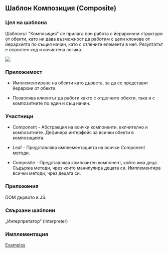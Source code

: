 ## Шаблон Композиция (Composite) ##

### Цел на шаблона ###

Шаблонът "Композиция" се прилага при работа с йерархични структури от обекти, като ни дава възможност да работим с цели клонове от йерархията по същия начин, като с отлените елементи в нея. Резултатът е опростен код и изчистена логика.  

![](https://github.com/vesheff/Telerik/blob/master/08.High%20Quality%20Code/16.StructuralPatterns/img/composite.png)

### Приложимост ###

- Имплементиране на обекти като дървета, за да се представят йерархии от обекти.

- Позволява клиентът да работи както с отделните обекти, така и с композитните по един и същ начин. 

### Участници ###

- Component - Абстракция на всички компоненти, вклчително и композитните. Дефинира интерфейс за всички обекти в композицията.

- Leaf - Представлява имплементацията на всички Component методи.

- Composite - Представлява композитен компонент, който има деца. Съдържа методи, чрез които манипулира децата си. Имплементира всички методи, чрез децата си.  


### Приложения ###
DOM дървото в JS. 

### Свързани шаблони ###
„Интерпретатор“ (Interpreter)


### Имплементация ###
[Examples](https://github.com/vesheff/Telerik/tree/master/08.High%20Quality%20Code/DesignPatterns-Examples)

```c#
    
```

